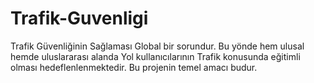 # Trafik-Guvenligi
Trafik Güvenliğinin Sağlaması Global bir sorundur. Bu yönde  hem ulusal hemde uluslararası alanda Yol kullanıcılarının Trafik konusunda eğitimli olması hedeflenlenmektedir. Bu projenin  temel amacı  budur.

